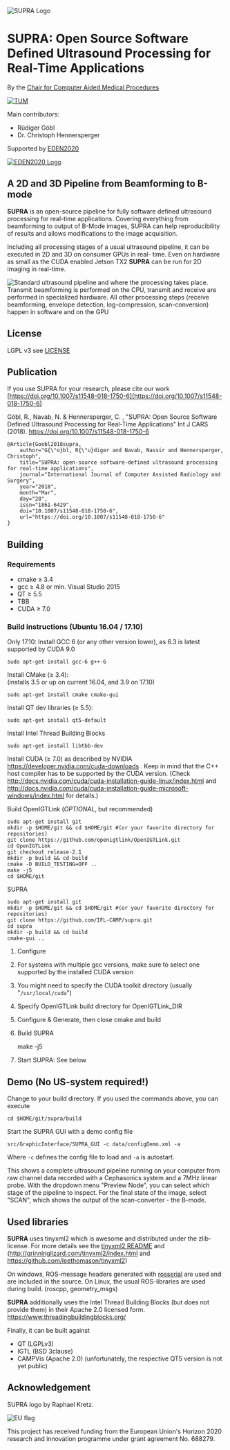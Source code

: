 ![SUPRA Logo](http://campar.in.tum.de/files/goeblr/supra_logo_full_small.png "SUPRA Logo")

SUPRA: Open Source Software Defined Ultrasound Processing for Real-Time Applications
================

By the [Chair for Computer Aided Medical Procedures](http://campar.in.tum.de/)

[![TUM](http://campar.in.tum.de/files/goeblr/TUM_Web_Logo_blau.png "TUM Logo")](http://tum.de)

Main contributors: 

* R&uuml;diger G&ouml;bl
* Dr. Christoph Hennersperger

Supported by [EDEN2020](http://eden2020.eu)

[![EDEN2020 Logo](http://campar.in.tum.de/files/goeblr/EDEN2020_Logo_Small.jpg "EDEN2020 Logo")](http://eden2020.eu)


A 2D and 3D Pipeline from Beamforming to B-mode
----------------

**SUPRA** is an open-source pipeline for fully software 
defined ultrasound processing for real-time applications.
Covering everything from beamforming to output of B-Mode images, SUPRA
can help reproducibility of results and allows modifications to the image acquisition.

Including all processing stages of a usual ultrasound pipeline, it can be executed in 2D and 3D on consumer GPUs in real-
time. Even on hardware as small as the CUDA enabled Jetson TX2 **SUPRA** can be run for 2D imaging in real-time.

![Standard ultrasound pipeline and where the processing takes place. Transmit beamforming is performed on the CPU, transmit and receive are performed in specialized hardware. All other processing steps (receive beamforming, envelope detection, log-compression, scan-conversion) happen in software and on the GPU](http://campar.in.tum.de/files/goeblr/UsPipeline_small.png "Standard pipeline and where the processing takes place")

License
----------------
LGPL v3
see [LICENSE](LICENSE)

Publication
----------------
If you use SUPRA for your research, please cite our work
[https://doi.org/10.1007/s11548-018-1750-6](https://doi.org/10.1007/s11548-018-1750-6)

G&ouml;bl, R., Navab, N. & Hennersperger, C. , "SUPRA: Open Source Software Defined Ultrasound Processing for Real-Time Applications" Int J CARS (2018). https://doi.org/10.1007/s11548-018-1750-6

	@Article{Goebl2018supra,
		author="G{\"o}bl, R{\"u}diger and Navab, Nassir and Hennersperger, Christoph",
		title="SUPRA: open-source software-defined ultrasound processing for real-time applications",
		journal="International Journal of Computer Assisted Radiology and Surgery",
		year="2018",
		month="Mar",
		day="28",
		issn="1861-6429",
		doi="10.1007/s11548-018-1750-6",
		url="https://doi.org/10.1007/s11548-018-1750-6"
	}

Building
----------------
### Requirements

* cmake &ge; 3.4
* gcc &ge; 4.8 or min. Visual Studio 2015
* QT &ge; 5.5
* TBB
* CUDA &ge; 7.0
	
	
### Build instructions (Ubuntu 16.04 / 17.10)

Only 17.10:
Install GCC 6 (or any other version lower), as 6.3 is latest supported by CUDA 9.0
	
	sudo apt-get install gcc-6 g++-6

Install CMake (&ge; 3.4):	
(installs 3.5 or up on current 16.04, and 3.9 on 17.10)

	sudo apt-get install cmake cmake-gui

Install QT dev libraries (&ge; 5.5):
	
	sudo apt-get install qt5-default

Install Intel Thread Building Blocks

	sudo apt-get install libtbb-dev

Install CUDA (&ge; 7.0) as described by NVIDIA https://developer.nvidia.com/cuda-downloads .
Keep in mind that the C++ host compiler has to be supported by the CUDA version.
(Check http://docs.nvidia.com/cuda/cuda-installation-guide-linux/index.html and http://docs.nvidia.com/cuda/cuda-installation-guide-microsoft-windows/index.html for details.)

Build OpenIGTLink (*OPTIONAL*, but recommended)

	sudo apt-get install git
	mkdir -p $HOME/git && cd $HOME/git #(or your favorite directory for repositories)
	git clone https://github.com/openigtlink/OpenIGTLink.git
	cd OpenIGTLink
	git checkout release-2.1
	mkdir -p build && cd build
	cmake -D BUILD_TESTING=OFF ..
	make -j5
	cd $HOME/git
	
SUPRA

	sudo apt-get install git
	mkdir -p $HOME/git && cd $HOME/git #(or your favorite directory for repositories)
	git clone https://github.com/IFL-CAMP/supra.git
	cd supra
	mkdir -p build && cd build
	cmake-gui ..
	
1. Configure
2. For systems with multiple gcc versions, make sure to select one supported by the installed CUDA version
3. You might need to specify the CUDA toolkit directory (usually "`/usr/local/cuda`")
4. Specify OpenIGTLink build directory for OpenIGTLink_DIR
5. Configure & Generate, then close cmake and build
6. Build SUPRA
	
	make -j5
	
7. Start SUPRA: See below
	
Demo (No US-system required!)
----------------

Change to your build directory. If you used the commands above, you can execute

	cd $HOME/git/supra/build

Start the SUPRA GUI with a demo config file

	src/GraphicInterface/SUPRA_GUI -c data/configDemo.xml -a
	
Where `-c` defines the config file to load and `-a` is autostart.

This shows a complete ultrasound pipeline running on your computer from raw channel data recorded with
a Cephasonics system and a 7MHz linear probe.
With the dropdown menu "Preview Node", you can select which stage of the pipeline to inspect.
For the final state of the image, select "SCAN", which shows the output of the scan-converter - the B-mode.
	
Used libraries
----------------

**SUPRA** uses tinyxml2 which is awesome and distributed under the zlib-license. For more details see the [tinyxml2 README](src/SupraLib/utilities/tinyxml2/readme.md) and (http://grinninglizard.com/tinyxml2/index.html and https://github.com/leethomason/tinyxml2)

On windows, ROS-message headers generated with [rosserial](http://wiki.ros.org/rosserial) are used and are included in the source.
On Linux, the usual ROS-libraries are used during build. (roscpp, geometry_msgs)

**SUPRA** additionally uses the Intel Thread Building Blocks (but does not provide them) in their Apache 2.0 licensed form. https://www.threadingbuildingblocks.org/

Finally, it can be built against
	
* QT (LGPLv3)
* IGTL (BSD 3clause)
* CAMPVis (Apache 2.0) (unfortunately, the respective QT5 version is not yet public)

Acknowledgement
----------------

SUPRA logo by Raphael Kretz.

![EU flag](http://campar.in.tum.de/files/goeblr/EUflag.png "EU flag")

This project has received funding from the European Union's Horizon 2020 research and innovation programme under grant agreement No. 688279.
